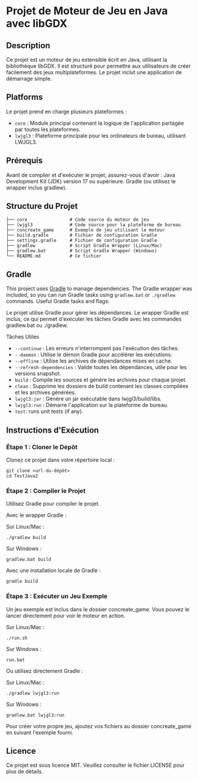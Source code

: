 # Projet de Moteur de Jeu en Java avec libGDX

## Description

Ce projet est un moteur de jeu extensible écrit en Java, utilisant la bibliothèque libGDX. Il est structuré pour permettre aux utilisateurs de créer facilement des jeux multiplateformes. Le projet inclut une application de démarrage simple.

## Platforms
Le projet prend en charge plusieurs plateformes :

- `core` : Module principal contenant la logique de l'application partagée par toutes les plateformes.
- `lwjgl3` : Plateforme principale pour les ordinateurs de bureau, utilisant LWJGL3.

## Prérequis
Avant de compiler et d'exécuter le projet, assurez-vous d'avoir :
  Java Development Kit (JDK) version 17 ou supérieure.
  Gradle (ou utilisez le wrapper inclus gradlew).

## Structure du Projet
```
├── core                # Code source du moteur de jeu
├── lwjgl3              # Code source pour la plateforme de bureau
├── concreate_game      # Exemple de jeu utilisant le moteur
├── build.gradle        # Fichier de configuration Gradle
├── settings.gradle     # Fichier de configuration Gradle
├── gradlew             # Script Gradle Wrapper (Linux/Mac)
├── gradlew.bat         # Script Gradle Wrapper (Windows)
└── README.md           # Ce fichier
```

## Gradle

This project uses [Gradle](https://gradle.org/) to manage dependencies.
The Gradle wrapper was included, so you can run Gradle tasks using `gradlew.bat` or `./gradlew` commands.
Useful Gradle tasks and flags:

Le projet utilise Gradle pour gérer les dépendances. Le wrapper Gradle est inclus, ce qui permet d'exécuter les tâches Gradle avec les commandes gradlew.bat ou ./gradlew.

Tâches Utiles

- `--continue` : Les erreurs n'interrompent pas l'exécution des tâches.
- `--daemon` : Utilise le démon Gradle pour accélérer les exécutions.
- `--offline` : Utilise les archives de dépendances mises en cache.
- `--refresh-dependencies` : Valide toutes les dépendances, utile pour les versions snapshot.
- `build` : Compile les sources et génère les archives pour chaque projet.
- `clean` : Supprime les dossiers de build contenant les classes compilées et les archives générées.
- `lwjgl3:jar` : Génère un jar exécutable dans lwjgl3/build/libs.
- `lwjgl3:run` : Démarre l'application sur la plateforme de bureau.
- `test`: runs unit tests (if any).

## Instructions d'Exécution

### Étape 1 : Cloner le Dépôt

Clonez ce projet dans votre répertoire local :
```
git clone <url-du-dépôt>
cd TestJava2
```

### Étape 2 : Compiler le Projet

Utilisez Gradle pour compiler le projet.

Avec le wrapper Gradle :

Sur Linux/Mac :
```
./gradlew build
```
Sur Windows :
```
gradlew.bat build
```
Avec une installation locale de Gradle :
```
gradle build
```

### Étape 3 : Exécuter un Jeu Exemple

Un jeu exemple est inclus dans le dossier concreate_game. Vous pouvez le lancer directement pour voir le moteur en action.

Sur Linux/Mac :
```
./run.sh
```
Sur Windows :
```
run.bat
```
Ou utilisez directement Gradle :

Sur Linux/Mac :
```
./gradlew lwjgl3:run
```
Sur Windows :
```
gradlew.bat lwjgl3:run
```

Pour créer votre propre jeu, ajoutez vos fichiers au dossier concreate_game en suivant l'exemple fourni.

## Licence

Ce projet est sous licence MIT. Veuillez consulter le fichier LICENSE pour plus de détails.


